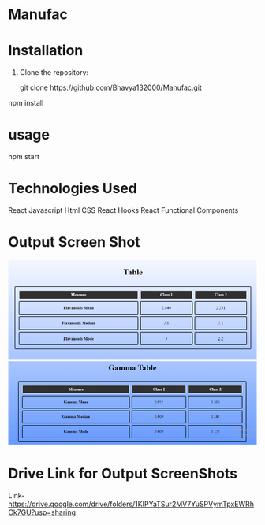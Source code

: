 # Manufac

# Installation

1. Clone the repository:

   git clone https://github.com/Bhavya132000/Manufac.git

npm install

# usage

npm start

# Technologies Used

React
Javascript
Html
CSS
React Hooks
React Functional Components

# Output Screen Shot

![Alt text](image.png)
![Alt text](image-1.png)

# Drive Link for Output ScreenShots

Link- https://drive.google.com/drive/folders/1KIPYaTSur2MV7YuSPVymTpxEWRhCk7GU?usp=sharing
